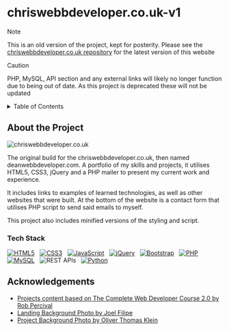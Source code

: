 # chriswebbdeveloper.co.uk-v1

> [!NOTE]
> This is an old version of the project, kept for posterity. Please see the [chriswebbdeveloper.co.uk repository](https://github.com/ChrisWebbDeveloper/chriswebbdeveloper.co.uk) for the latest version of this website

> [!CAUTION]
> PHP, MySQL, API section and any external links will likely no longer function due to being out of date. As this project is deprecated these will not be updated

<details>
    <summary>Table of Contents</summary>
    <ul>
        <li>
            <a href="#about-the-project">About the Project</a>
            <ul>
                <li><a href="#tech-stack">Tech Stack</a></li>
            </ul>
        </li>
        <li><a href="#acknowledgements">Acknowledgements</a></li>
    </ul>
</details>


## About the Project
![chriswebbdeveloper.co.uk](https://github.com/ChrisWebbDeveloper/chris-webb-developer-1/assets/19428849/380b3ab8-f84b-4f6f-b1d6-66fdf65a3aab)

The original build for the chriswebbdeveloper.co.uk, then named deanwebbdeveloper.com. A portfolio of my skills and projects, it utilises HTML5, CSS3, jQuery and a PHP mailer to present my current work and experience.

It includes links to examples of learned technologies, as well as other websites that were built. At the bottom of the website is a contact form that utilises PHP script to send said emails to myself.

This project also includes minified versions of the styling and script.

### Tech Stack
[![HTML5](https://img.shields.io/badge/HTML5-dd4b25?style=for-the-badge&logo=html5&logoColor=white)](https://developer.mozilla.org/en-US/docs/Glossary/HTML5) &nbsp;
[![CSS3](https://img.shields.io/badge/CSS3-254BDD?style=for-the-badge&logo=css3)](https://w3.org/Style/CSS/Overview.en.html) &nbsp;
[![JavaScript](https://img.shields.io/badge/JavaScript-EFD81D?style=for-the-badge&logo=javascript&logoColor=black)](https://developer.mozilla.org/en-US/docs/Web/JavaScript) &nbsp;
[![jQuery](https://img.shields.io/badge/jQuery-0769AD?style=for-the-badge&logo=jquery&logoColor=78CFF5)](https://jquery.com/) &nbsp;
[![Bootstrap](https://img.shields.io/badge/Bootstrap-702CF5?style=for-the-badge&logo=bootstrap&logoColor=white)](https://getbootstrap.com/) &nbsp;
[![PHP](https://img.shields.io/badge/PHP-7A86B8?style=for-the-badge&logo=php&logoColor=white)](https://php.net) &nbsp;
[![MySQL](https://img.shields.io/badge/MySQL-2b5d80?style=for-the-badge&logo=mysql&logoColor=white)](https://mysql.com/) &nbsp;
![REST APIs](https://img.shields.io/badge/REST%20APIs-444444?style=for-the-badge) &nbsp;
[![Python](https://img.shields.io/badge/Python-FFDA4C?style=for-the-badge&logo=python)](https://python.org/)


## Acknowledgements
- [Projects content based on The Complete Web Developer Course 2.0 by Rob Percival](https://www.udemy.com/course/the-complete-web-developer-course-2/)
- [Landing Background Photo by Joel Filipe](https://unsplash.com/photos/white-jellyfishes-swims-_AjqGGafofE)
- [Project Background Photo by Oliver Thomas Klein](https://unsplash.com/photos/p0LlB8hVXS4)
